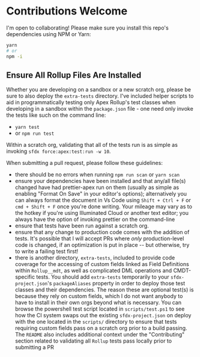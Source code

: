 # Contributions Welcome

I'm open to collaborating! Please make sure you install this repo's dependencies using NPM or Yarn:

```bash
yarn
# or
npm -i
```

## Ensure All Rollup Files Are Installed

Whether you are developing on a sandbox or a new scratch org, please be sure to also deploy the `extra-tests` directory. I've included helper scripts to aid in programmatically testing only Apex Rollup's test classes when developing in a sandbox within the `package.json` file - one need only invoke the tests like such on the command line:

- `yarn test`
- or `npm run test`

Within a scratch org, validating that all of the tests run is as simple as invoking `sfdx force:apex:test:run -w 10`.

When submitting a pull request, please follow these guidelines:

- there should be no errors when running `npm run scan` or `yarn scan`
- ensure your dependencies have been installed and that any/all file(s) changed have had prettier-apex run on them (usually as simple as enabling "Format On Save" in your editor's options); alternatively you can always format the document in Vs Code using `Shift + Ctrl + F` or `cmd + Shift + F` once you're done writing. Your mileage may vary as to the hotkey if you're using Illuminated Cloud or another text editor; you always have the option of invoking prettier on the command-line
- ensure that tests have been run against a scratch org.
- ensure that any change to production code comes with the addition of tests. It's possible that I will accept PRs where _only_ production-level code is changed, if an optimization is put in place -- but otherwise, try to write a failing test first!
- there is another directory, `extra-tests`, included to provide code coverage for the accessing of custom fields linked as Field Definitions within `Rollup__mdt`, as well as complicated DML operations and CMDT-specific tests. You should add `extra-tests` temporarily to your `sfdx-project.json`'s `packageAliases` property in order to deploy those test classes and their dependencies. The reason these are optional test(s) is because they rely on custom fields, which I do not want anybody to have to install in their own orgs beyond what is necessary. You can browse the powershell test script located in `scripts/test.ps1` to see how the CI system swaps out the existing `sfdx-project.json` on deploy with the one located in the `scripts/` directory to ensure that tests requiring custom fields pass on a scratch org prior to a build passing. The `README` also includes additional context under the "Contributing" section related to validating all `Rollup` tests pass locally prior to submitting a PR

